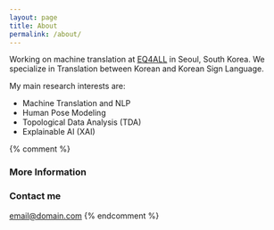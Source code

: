 ```yaml
---
layout: page
title: About
permalink: /about/
---
```


Working on machine translation at [EQ4ALL](https://www.eq4all.co.kr) in Seoul, South Korea. We specialize in Translation between Korean and Korean Sign Language.

My main research interests are:
* Machine Translation and NLP
* Human Pose Modeling
* Topological Data Analysis (TDA)
* Explainable AI (XAI)

{% comment %}
### More Information



### Contact me

[email@domain.com](mailto:email@domain.com)
{% endcomment %}

